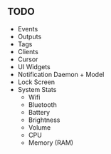 ## TODO

- Events
- Outputs
- Tags
- Clients
- Cursor
- UI Widgets
- Notification Daemon + Model
- Lock Screen
- System Stats
  - Wifi
  - Bluetooth
  - Battery
  - Brightness
  - Volume
  - CPU
  - Memory (RAM)

